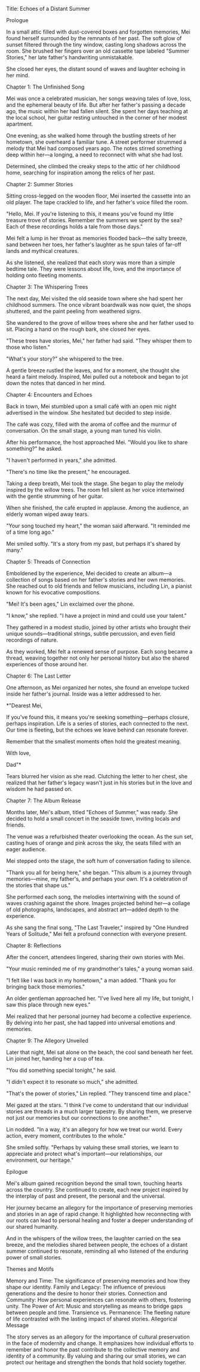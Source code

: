 Title: Echoes of a Distant Summer

Prologue

In a small attic filled with dust-covered boxes and forgotten memories, Mei found herself surrounded by the remnants of her past. The soft glow of sunset filtered through the tiny window, casting long shadows across the room. She brushed her fingers over an old cassette tape labeled "Summer Stories," her late father's handwriting unmistakable.

She closed her eyes, the distant sound of waves and laughter echoing in her mind.

Chapter 1: The Unfinished Song

Mei was once a celebrated musician, her songs weaving tales of love, loss, and the ephemeral beauty of life. But after her father's passing a decade ago, the music within her had fallen silent. She spent her days teaching at the local school, her guitar resting untouched in the corner of her modest apartment.

One evening, as she walked home through the bustling streets of her hometown, she overheard a familiar tune. A street performer strummed a melody that Mei had composed years ago. The notes stirred something deep within her—a longing, a need to reconnect with what she had lost.

Determined, she climbed the creaky steps to the attic of her childhood home, searching for inspiration among the relics of her past.

Chapter 2: Summer Stories

Sitting cross-legged on the wooden floor, Mei inserted the cassette into an old player. The tape crackled to life, and her father's voice filled the room.

"Hello, Mei. If you're listening to this, it means you've found my little treasure trove of stories. Remember the summers we spent by the sea? Each of these recordings holds a tale from those days."

Mei felt a lump in her throat as memories flooded back—the salty breeze, sand between her toes, her father's laughter as he spun tales of far-off lands and mythical creatures.

As she listened, she realized that each story was more than a simple bedtime tale. They were lessons about life, love, and the importance of holding onto fleeting moments.

Chapter 3: The Whispering Trees

The next day, Mei visited the old seaside town where she had spent her childhood summers. The once vibrant boardwalk was now quiet, the shops shuttered, and the paint peeling from weathered signs.

She wandered to the grove of willow trees where she and her father used to sit. Placing a hand on the rough bark, she closed her eyes.

"These trees have stories, Mei," her father had said. "They whisper them to those who listen."

"What's your story?" she whispered to the tree.

A gentle breeze rustled the leaves, and for a moment, she thought she heard a faint melody. Inspired, Mei pulled out a notebook and began to jot down the notes that danced in her mind.

Chapter 4: Encounters and Echoes

Back in town, Mei stumbled upon a small café with an open mic night advertised in the window. She hesitated but decided to step inside.

The café was cozy, filled with the aroma of coffee and the murmur of conversation. On the small stage, a young man tuned his violin.

After his performance, the host approached Mei. "Would you like to share something?" he asked.

"I haven't performed in years," she admitted.

"There's no time like the present," he encouraged.

Taking a deep breath, Mei took the stage. She began to play the melody inspired by the willow trees. The room fell silent as her voice intertwined with the gentle strumming of her guitar.

When she finished, the café erupted in applause. Among the audience, an elderly woman wiped away tears.

"Your song touched my heart," the woman said afterward. "It reminded me of a time long ago."

Mei smiled softly. "It's a story from my past, but perhaps it's shared by many."

Chapter 5: Threads of Connection

Emboldened by the experience, Mei decided to create an album—a collection of songs based on her father's stories and her own memories. She reached out to old friends and fellow musicians, including Lin, a pianist known for his evocative compositions.

"Mei! It's been ages," Lin exclaimed over the phone.

"I know," she replied. "I have a project in mind and could use your talent."

They gathered in a modest studio, joined by other artists who brought their unique sounds—traditional strings, subtle percussion, and even field recordings of nature.

As they worked, Mei felt a renewed sense of purpose. Each song became a thread, weaving together not only her personal history but also the shared experiences of those around her.

Chapter 6: The Last Letter

One afternoon, as Mei organized her notes, she found an envelope tucked inside her father's journal. Inside was a letter addressed to her.

*"Dearest Mei,

If you've found this, it means you're seeking something—perhaps closure, perhaps inspiration. Life is a series of stories, each connected to the next. Our time is fleeting, but the echoes we leave behind can resonate forever.

Remember that the smallest moments often hold the greatest meaning.

With love,

Dad"*

Tears blurred her vision as she read. Clutching the letter to her chest, she realized that her father's legacy wasn't just in his stories but in the love and wisdom he had passed on.

Chapter 7: The Album Release

Months later, Mei's album, titled "Echoes of Summer," was ready. She decided to hold a small concert in the seaside town, inviting locals and friends.

The venue was a refurbished theater overlooking the ocean. As the sun set, casting hues of orange and pink across the sky, the seats filled with an eager audience.

Mei stepped onto the stage, the soft hum of conversation fading to silence.

"Thank you all for being here," she began. "This album is a journey through memories—mine, my father's, and perhaps your own. It's a celebration of the stories that shape us."

She performed each song, the melodies intertwining with the sound of waves crashing against the shore. Images projected behind her—a collage of old photographs, landscapes, and abstract art—added depth to the experience.

As she sang the final song, "The Last Traveler," inspired by "One Hundred Years of Solitude," Mei felt a profound connection with everyone present.

Chapter 8: Reflections

After the concert, attendees lingered, sharing their own stories with Mei.

"Your music reminded me of my grandmother's tales," a young woman said.

"I felt like I was back in my hometown," a man added. "Thank you for bringing back those memories."

An older gentleman approached her. "I've lived here all my life, but tonight, I saw this place through new eyes."

Mei realized that her personal journey had become a collective experience. By delving into her past, she had tapped into universal emotions and memories.

Chapter 9: The Allegory Unveiled

Later that night, Mei sat alone on the beach, the cool sand beneath her feet. Lin joined her, handing her a cup of tea.

"You did something special tonight," he said.

"I didn't expect it to resonate so much," she admitted.

"That's the power of stories," Lin replied. "They transcend time and place."

Mei gazed at the stars. "I think I've come to understand that our individual stories are threads in a much larger tapestry. By sharing them, we preserve not just our memories but our connections to one another."

Lin nodded. "In a way, it's an allegory for how we treat our world. Every action, every moment, contributes to the whole."

She smiled softly. "Perhaps by valuing these small stories, we learn to appreciate and protect what's important—our relationships, our environment, our heritage."

Epilogue

Mei's album gained recognition beyond the small town, touching hearts across the country. She continued to create, each new project inspired by the interplay of past and present, the personal and the universal.

Her journey became an allegory for the importance of preserving memories and stories in an age of rapid change. It highlighted how reconnecting with our roots can lead to personal healing and foster a deeper understanding of our shared humanity.

And in the whispers of the willow trees, the laughter carried on the sea breeze, and the melodies shared between people, the echoes of a distant summer continued to resonate, reminding all who listened of the enduring power of small stories.

Themes and Motifs

Memory and Time: The significance of preserving memories and how they shape our identity.
Family and Legacy: The influence of previous generations and the desire to honor their stories.
Connection and Community: How personal experiences can resonate with others, fostering unity.
The Power of Art: Music and storytelling as means to bridge gaps between people and time.
Transience vs. Permanence: The fleeting nature of life contrasted with the lasting impact of shared stories.
Allegorical Message

The story serves as an allegory for the importance of cultural preservation in the face of modernity and change. It emphasizes how individual efforts to remember and honor the past contribute to the collective memory and identity of a community. By valuing and sharing our small stories, we can protect our heritage and strengthen the bonds that hold society together.
